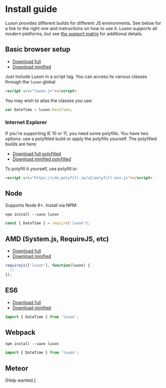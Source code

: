 # Install guide

Luxon provides different builds for different JS environments. See below for a link to the right one and instructions on how to use it. Luxon supports all modern platforms, but see [the support matrix](faq/matrix.html) for additional details.

## Basic browser setup

* [Download full](../../global/luxon.js)
* [Download minified](../../global/luxon.min.js)

Just include Luxon in a script tag. You can access its various classes through the `luxon` global.

```html
<script src="luxon.js"></script>
```

You may wish to alias the classes you use:

```js
var DateTime = luxon.DateTime;
```

### Internet Explorer

If you're supporting IE 10 or 11, you need some polyfills. You have two options: use a polyfilled build or apply the polyfills yourself. The polyfilled builds are here:

* [Download full polyfilled](../../global-filled/luxon.js)
* [Download minified polyfilled](../../global-filled/luxon.min.js)

To polyfill it yourself, use polyfill.io:

```html
<script src="https://cdn.polyfill.io/v2/polyfill.min.js"></script>
```

## Node

Supports Node 6+. Install via NPM:

```
npm install --save luxon
```

```js
const { DateTime } = require('luxon');
```

## AMD (System.js, RequireJS, etc)

* [Download full](../../amd/luxon.js)
* [Download minified](../../amd/luxon.min.js)

```js
requirejs(['luxon'], function(luxon) {
  //...
});
```

## ES6

* [Download full](../../es6/luxon.js)
* [Download minified](../../es6/luxon.min.js)

```js
import { DateTime } from 'luxon';
```

## Webpack

```
npm install --save luxon
```

```js
import { DateTime } from 'luxon';
```

## Meteor

[Help wanted.]
